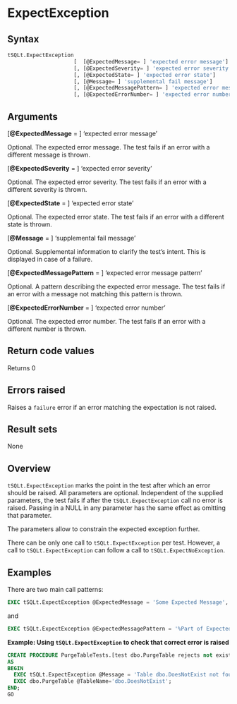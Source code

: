 # ExpectException
## Syntax

``` sql
tSQLt.ExpectException 
                     [  [@ExpectedMessage= ] 'expected error message']
                     [, [@ExpectedSeverity= ] 'expected error severity']
                     [, [@ExpectedState= ] 'expected error state']
                     [, [@Message= ] 'supplemental fail message']
                     [, [@ExpectedMessagePattern= ] 'expected error message pattern']
                     [, [@ExpectedErrorNumber= ] 'expected error number']
```

## Arguments

[**@ExpectedMessage** = ] ‘expected error message’

Optional. The expected error message. The test fails if an error with a different message is thrown.

[**@ExpectedSeverity** = ] ‘expected error severity’

Optional. The expected error severity. The test fails if an error with a different severity is thrown.

[**@ExpectedState** = ] ‘expected error state’

Optional. The expected error state. The test fails if an error with a different state is thrown.

[**@Message** = ] ‘supplemental fail message’

Optional. Supplemental information to clarify the test’s intent. This is displayed in case of a failure.

[**@ExpectedMessagePattern** = ] ‘expected error message pattern’

Optional. A pattern describing the expected error message. The test fails if an error with a message not matching this pattern is thrown.

[**@ExpectedErrorNumber** = ] ‘expected error number’

Optional. The expected error number. The test fails if an error with a different number is thrown.

## Return code values

Returns 0

## Errors raised
Raises a `failure` error if an error matching the expectation is not raised.

## Result sets
None

## Overview

`tSQLt.ExpectException` marks the point in the test after which an error should be raised. All parameters are optional. Independent of the supplied parameters, the test fails if after the `tSQLt.ExpectException` call no error is raised. Passing in a NULL in any parameter has the same effect as omitting that parameter.

The parameters allow to constrain the expected exception further.

There can be only one call to `tSQLt.ExpectException` per test. However, a call to `tSQLt.ExpectException` can follow a call to `tSQLt.ExpectNoException`.

## Examples
There are two main call patterns:

``` sql
EXEC tSQLt.ExpectException @ExpectedMessage = 'Some Expected Message', @ExpectedSeverity = NULL, @ExpectedState = NULL;
```
and

``` sql
EXEC tSQLt.ExpectException @ExpectedMessagePattern = '%Part of Expected Message%', @ExpectedSeverity = NULL, @ExpectedState = NULL;
```

**Example: Using `tSQLt.ExpectException` to check that correct error is raised**

``` sql
CREATE PROCEDURE PurgeTableTests.[test dbo.PurgeTable rejects not existing table]
AS
BEGIN
  EXEC tSQLt.ExpectException @Message = 'Table dbo.DoesNotExist not found.', @ExpectedSeverity = 16, @ExpectedState = 10;
  EXEC dbo.PurgeTable @TableName='dbo.DoesNotExist';
END;
GO
```
